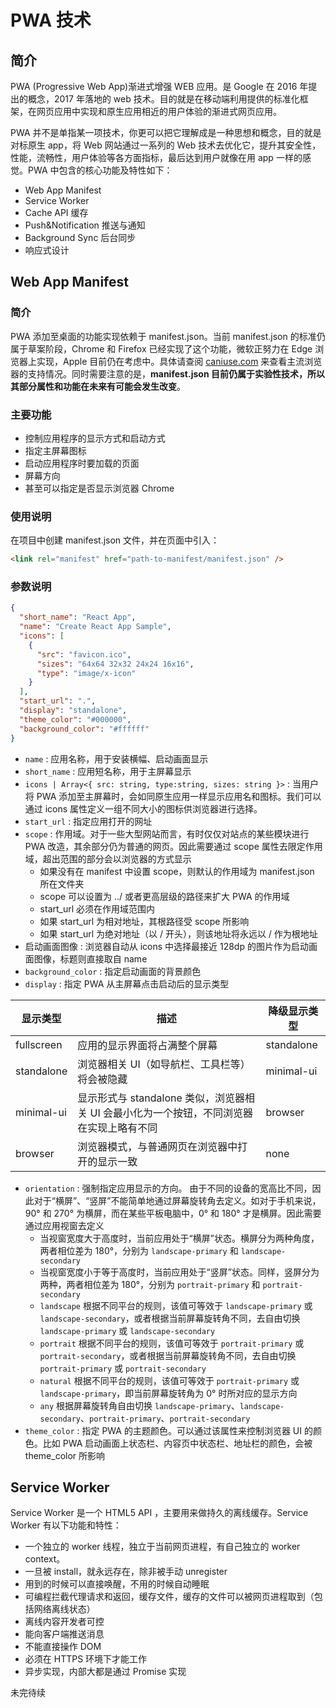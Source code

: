 # PWA 技术

## 简介

PWA (Progressive Web App)渐进式增强 WEB 应用。是 Google 在 2016 年提出的概念，2017 年落地的 web 技术。目的就是在移动端利用提供的标准化框架，在网页应用中实现和原生应用相近的用户体验的渐进式网页应用。

PWA 并不是单指某一项技术，你更可以把它理解成是一种思想和概念，目的就是对标原生 app，将 Web 网站通过一系列的 Web 技术去优化它，提升其安全性，性能，流畅性，用户体验等各方面指标，最后达到用户就像在用 app 一样的感觉。PWA 中包含的核心功能及特性如下：

- Web App Manifest
- Service Worker
- Cache API 缓存
- Push&Notification 推送与通知
- Background Sync 后台同步
- 响应式设计

## Web App Manifest

### 简介

PWA 添加至桌面的功能实现依赖于 manifest.json。当前 manifest.json 的标准仍属于草案阶段，Chrome 和 Firefox 已经实现了这个功能，微软正努力在 Edge 浏览器上实现，Apple 目前仍在考虑中。具体请查阅 [caniuse.com](https://caniuse.com/#search=manifest) 来查看主流浏览器的支持情况。同时需要注意的是，**manifest.json 目前仍属于实验性技术，所以其部分属性和功能在未来有可能会发生改变**。

### 主要功能

- 控制应用程序的显示方式和启动方式
- 指定主屏幕图标
- 启动应用程序时要加载的页面
- 屏幕方向
- 甚至可以指定是否显示浏览器 Chrome

### 使用说明

在项目中创建 manifest.json 文件，并在页面中引入：

```html
<link rel="manifest" href="path-to-manifest/manifest.json" />
```

### 参数说明

```json
{
  "short_name": "React App",
  "name": "Create React App Sample",
  "icons": [
    {
      "src": "favicon.ico",
      "sizes": "64x64 32x32 24x24 16x16",
      "type": "image/x-icon"
    }
  ],
  "start_url": ".",
  "display": "standalone",
  "theme_color": "#000000",
  "background_color": "#ffffff"
}
```

- `name` : 应用名称，用于安装横幅、启动画面显示
- `short_name` : 应用短名称，用于主屏幕显示
- `icons | Array<{ src: string, type:string, sizes: string }>` : 当用户将 PWA 添加至主屏幕时，会如同原生应用一样显示应用名和图标。我们可以通过 icons 属性定义一组不同大小的图标供浏览器进行选择。
- `start_url` : 指定应用打开的网址
- `scope` : 作用域。对于一些大型网站而言，有时仅仅对站点的某些模块进行 PWA 改造，其余部分仍为普通的网页。因此需要通过 scope 属性去限定作用域，超出范围的部分会以浏览器的方式显示
  - 如果没有在 manifest 中设置 scope，则默认的作用域为 manifest.json 所在文件夹
  - scope 可以设置为 ../ 或者更高层级的路径来扩大 PWA 的作用域
  - start_url 必须在作用域范围内
  - 如果 start_url 为相对地址，其根路径受 scope 所影响
  - 如果 start_url 为绝对地址（以 / 开头），则该地址将永远以 / 作为根地址
- 启动画面图像 : 浏览器自动从 icons 中选择最接近 128dp 的图片作为启动画面图像，标题则直接取自 name
- `background_color` : 指定启动画面的背景颜色
- `display` : 指定 PWA 从主屏幕点击启动后的显示类型

| 显示类型   | 描述                                                                                     | 降级显示类型 |
| ---------- | ---------------------------------------------------------------------------------------- | ------------ |
| fullscreen | 应用的显示界面将占满整个屏幕                                                             | standalone   |
| standalone | 浏览器相关 UI（如导航栏、工具栏等）将会被隐藏                                            | minimal-ui   |
| minimal-ui | 显示形式与 standalone 类似，浏览器相关 UI 会最小化为一个按钮，不同浏览器在实现上略有不同 | browser      |
| browser    | 浏览器模式，与普通网页在浏览器中打开的显示一致                                           | none         |

- `orientation` : 强制指定应用显示的方向。
  由于不同的设备的宽高比不同，因此对于“横屏”、“竖屏”不能简单地通过屏幕旋转角去定义。如对于手机来说，90° 和 270° 为横屏，而在某些平板电脑中，0° 和 180° 才是横屏。因此需要通过应用视窗去定义
  - 当视窗宽度大于高度时，当前应用处于“横屏”状态。横屏分为两种角度，两者相位差为 180°，分别为 `landscape-primary` 和 `landscape-secondary`
  - 当视窗宽度小于等于高度时，当前应用处于“竖屏”状态。同样，竖屏分为两种，两者相位差为 180°，分别为 `portrait-primary` 和 `portrait-secondary`
  - `landscape` 根据不同平台的规则，该值可等效于 `landscape-primary` 或 `landscape-secondary`，或者根据当前屏幕旋转角不同，去自由切换 `landscape-primary` 或 `landscape-secondary`
  - `portrait` 根据不同平台的规则，该值可等效于 `portrait-primary` 或 `portrait-secondary`，或者根据当前屏幕旋转角不同，去自由切换 `portrait-primary` 或 `portrait-secondary`
  - `natural` 根据不同平台的规则，该值可等效于 `portrait-primary` 或 `landscape-primary`，即当前屏幕旋转角为 0° 时所对应的显示方向
  - `any` 根据屏幕旋转角自由切换 `landscape-primary`、`landscape-secondary`、`portrait-primary`、`portrait-secondary`
- `theme_color` : 指定 PWA 的主题颜色。可以通过该属性来控制浏览器 UI 的颜色。比如 PWA 启动画面上状态栏、内容页中状态栏、地址栏的颜色，会被 theme_color 所影响

## Service Worker

Service Worker 是一个 HTML5 API ，主要用来做持久的离线缓存。Service Worker 有以下功能和特性：

- 一个独立的 worker 线程，独立于当前网页进程，有自己独立的 worker context。
- 一旦被 install，就永远存在，除非被手动 unregister
- 用到的时候可以直接唤醒，不用的时候自动睡眠
- 可编程拦截代理请求和返回，缓存文件，缓存的文件可以被网页进程取到（包括网络离线状态）
- 离线内容开发者可控
- 能向客户端推送消息
- 不能直接操作 DOM
- 必须在 HTTPS 环境下才能工作
- 异步实现，内部大都是通过 Promise 实现

未完待续
